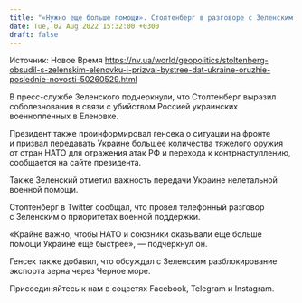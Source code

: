 ```yaml
---
title: "«Нужно еще больше помощи». Столтенберг в разговоре с Зеленским выразил соболезнования в связи убийством азовцев в Еленовке"
date: Tue, 02 Aug 2022 15:32:00 +0300
draft: false
---
```

Источник: Новое Время https://nv.ua/world/geopolitics/stoltenberg-obsudil-s-zelenskim-elenovku-i-prizval-bystree-dat-ukraine-oruzhie-poslednie-novosti-50260529.html


В пресс-службе Зеленского подчеркнули, что Столтенберг выразил соболезнования в связи с убийством Россией украинских военнопленных в Еленовке. 

Президент также проинформировал генсека о ситуации на фронте и призвал передавать Украине большее количества тяжелого оружия от стран НАТО для отражения атак РФ и перехода к контрнаступлению, сообщается на сайте президента.

Также Зеленский отметил важность передачи Украине нелетальной военной помощи.

Столтенберг в Twitter сообщал, что провел телефонный разговор с Зеленским о приоритетах военной поддержки. 

«Крайне важно, чтобы НАТО и союзники оказывали еще больше помощи Украине еще быстрее», — подчеркнул он.

Генсек также добавил, что обсуждал с Зеленским разблокирование экспорта зерна через Черное море. 

Присоединяйтесь к нам в соцсетях Facebook, Telegram и Instagram.
